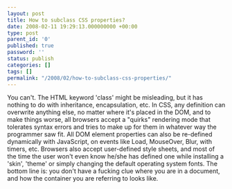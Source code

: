 ```yaml
---
layout: post
title: How to subclass CSS properties?
date: 2008-02-11 19:29:13.000000000 +00:00
type: post
parent_id: '0'
published: true
password: ''
status: publish
categories: []
tags: []
permalink: "/2008/02/how-to-subclass-css-properties/"
---
```

You can't. The HTML keyword 'class' might be misleading, but it has nothing to do with inheritance, encapsulation, etc. In CSS, any definition can overwrite anything else, no matter where it's placed in the DOM, and to make things worse, all browsers accept a "quirks" rendering mode that tolerates syntax errors and tries to make up for them in whatever way the programmer saw fit. All DOM element properties can also be re-defined dynamically with JavaScript, on events like Load, MouseOver, Blur, with timers, etc. Browsers also accept user-defined style sheets, and most of the time the user won't even know he/she has defined one while installing a 'skin', 'theme' or simply changing the default operating system fonts. The bottom line is: you don't have a fucking clue where you are in a document, and how the container you are referring to looks like.
